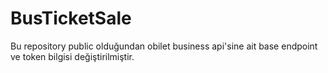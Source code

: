 # BusTicketSale
Bu repository public olduğundan obilet business api'sine ait base endpoint ve token bilgisi değiştirilmiştir.